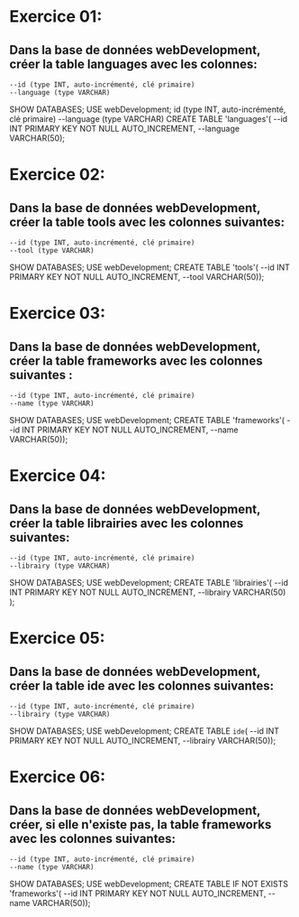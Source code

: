 # Exercice 01:
## Dans la base de données webDevelopment, créer la table languages avec les colonnes:
    --id (type INT, auto-incrémenté, clé primaire)
    --language (type VARCHAR)

SHOW DATABASES;
USE webDevelopment;
id (type INT, auto-incrémenté, clé primaire) --language (type VARCHAR)
CREATE TABLE 'languages'(
--id INT PRIMARY KEY NOT NULL AUTO_INCREMENT,
--language VARCHAR(50);

# Exercice 02:
## Dans la base de données webDevelopment, créer la table tools avec les colonnes suivantes: 
    --id (type INT, auto-incrémenté, clé primaire)
    --tool (type VARCHAR)

SHOW DATABASES;
USE webDevelopment;
CREATE TABLE 'tools'(
--id INT PRIMARY KEY NOT NULL AUTO_INCREMENT,
--tool VARCHAR(50));

# Exercice 03:
## Dans la base de données webDevelopment, créer la table frameworks avec les colonnes suivantes : 
    --id (type INT, auto-incrémenté, clé primaire)
    --name (type VARCHAR)

SHOW DATABASES;
USE webDevelopment;
CREATE TABLE 'frameworks'(
--id INT PRIMARY KEY NOT NULL AUTO_INCREMENT,
--name VARCHAR(50));

# Exercice 04: 
## Dans la base de données webDevelopment, créer la table librairies avec les colonnes suivantes:
    --id (type INT, auto-incrémenté, clé primaire)
    --librairy (type VARCHAR)

SHOW DATABASES;
USE webDevelopment;
CREATE TABLE 'librairies'(
--id INT PRIMARY KEY NOT NULL AUTO_INCREMENT,
--librairy VARCHAR(50)
    );

# Exercice 05: 
## Dans la base de données webDevelopment, créer la table ide avec les colonnes suivantes:
    --id (type INT, auto-incrémenté, clé primaire)
    --librairy (type VARCHAR)

SHOW DATABASES;
USE webDevelopment;
CREATE TABLE `ide`(
--id INT PRIMARY KEY NOT NULL AUTO_INCREMENT,
--librairy VARCHAR(50));

# Exercice 06:
## Dans la base de données webDevelopment, créer, si elle n'existe pas, la table frameworks avec les colonnes suivantes:
    --id (type INT, auto-incrémenté, clé primaire)
    --name (type VARCHAR)

SHOW DATABASES;
USE webDevelopment;
CREATE TABLE IF NOT EXISTS 'frameworks'(
--id INT PRIMARY KEY NOT NULL AUTO_INCREMENT,
--name VARCHAR(50));